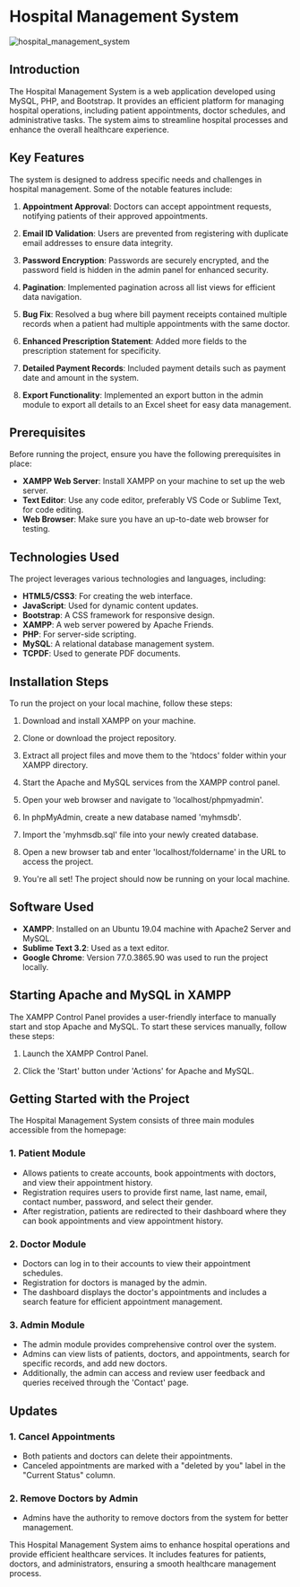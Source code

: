 # Hospital Management System

![hospital_management_system](https://github.com/RedisMadani/hospital-management-app/assets/136177376/42e05e69-ac22-492d-b2bc-178df74d96ad)

## Introduction

The Hospital Management System is a web application developed using MySQL, PHP, and Bootstrap. It provides an efficient platform for managing hospital operations, including patient appointments, doctor schedules, and administrative tasks. The system aims to streamline hospital processes and enhance the overall healthcare experience.

## Key Features

The system is designed to address specific needs and challenges in hospital management. Some of the notable features include:

1. **Appointment Approval**: Doctors can accept appointment requests, notifying patients of their approved appointments.

2. **Email ID Validation**: Users are prevented from registering with duplicate email addresses to ensure data integrity.

3. **Password Encryption**: Passwords are securely encrypted, and the password field is hidden in the admin panel for enhanced security.

4. **Pagination**: Implemented pagination across all list views for efficient data navigation.

5. **Bug Fix**: Resolved a bug where bill payment receipts contained multiple records when a patient had multiple appointments with the same doctor.

6. **Enhanced Prescription Statement**: Added more fields to the prescription statement for specificity.

7. **Detailed Payment Records**: Included payment details such as payment date and amount in the system.

8. **Export Functionality**: Implemented an export button in the admin module to export all details to an Excel sheet for easy data management.

## Prerequisites

Before running the project, ensure you have the following prerequisites in place:

- **XAMPP Web Server**: Install XAMPP on your machine to set up the web server.
- **Text Editor**: Use any code editor, preferably VS Code or Sublime Text, for code editing.
- **Web Browser**: Make sure you have an up-to-date web browser for testing.

## Technologies Used

The project leverages various technologies and languages, including:

- **HTML5/CSS3**: For creating the web interface.
- **JavaScript**: Used for dynamic content updates.
- **Bootstrap**: A CSS framework for responsive design.
- **XAMPP**: A web server powered by Apache Friends.
- **PHP**: For server-side scripting.
- **MySQL**: A relational database management system.
- **TCPDF**: Used to generate PDF documents.

## Installation Steps

To run the project on your local machine, follow these steps:

1. Download and install XAMPP on your machine.

2. Clone or download the project repository.

3. Extract all project files and move them to the 'htdocs' folder within your XAMPP directory.

4. Start the Apache and MySQL services from the XAMPP control panel.

5. Open your web browser and navigate to 'localhost/phpmyadmin'.

6. In phpMyAdmin, create a new database named 'myhmsdb'.

7. Import the 'myhmsdb.sql' file into your newly created database.

8. Open a new browser tab and enter 'localhost/foldername' in the URL to access the project.

9. You're all set! The project should now be running on your local machine.

## Software Used

- **XAMPP**: Installed on an Ubuntu 19.04 machine with Apache2 Server and MySQL.
- **Sublime Text 3.2**: Used as a text editor.
- **Google Chrome**: Version 77.0.3865.90 was used to run the project locally.

## Starting Apache and MySQL in XAMPP

The XAMPP Control Panel provides a user-friendly interface to manually start and stop Apache and MySQL. To start these services manually, follow these steps:

1. Launch the XAMPP Control Panel.

2. Click the 'Start' button under 'Actions' for Apache and MySQL.

## Getting Started with the Project

The Hospital Management System consists of three main modules accessible from the homepage:

### 1. Patient Module

- Allows patients to create accounts, book appointments with doctors, and view their appointment history.
- Registration requires users to provide first name, last name, email, contact number, password, and select their gender.
- After registration, patients are redirected to their dashboard where they can book appointments and view appointment history.

### 2. Doctor Module

- Doctors can log in to their accounts to view their appointment schedules.
- Registration for doctors is managed by the admin.
- The dashboard displays the doctor's appointments and includes a search feature for efficient appointment management.

### 3. Admin Module

- The admin module provides comprehensive control over the system.
- Admins can view lists of patients, doctors, and appointments, search for specific records, and add new doctors.
- Additionally, the admin can access and review user feedback and queries received through the 'Contact' page.

## Updates

### 1. Cancel Appointments

- Both patients and doctors can delete their appointments.
- Canceled appointments are marked with a "deleted by you" label in the "Current Status" column.

### 2. Remove Doctors by Admin

- Admins have the authority to remove doctors from the system for better management.

This Hospital Management System aims to enhance hospital operations and provide efficient healthcare services. It includes features for patients, doctors, and administrators, ensuring a smooth healthcare management process.
